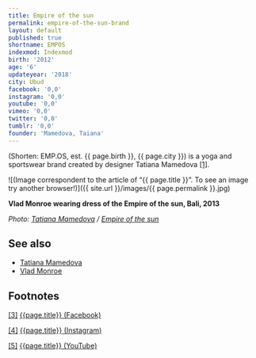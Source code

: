 ```yaml
---
title: Empire of the sun
permalink: empire-of-the-sun-brand
layout: default
published: true
shortname: EMPOS
indexmod: Indexmod
birth: '2012'
age: '6'
updateyear: '2018'
city: Ubud
facebook: '0,0'
instagram: '0,0'
youtube: '0,0'
vimeo: '0,0'
twitter: '0,0'
tumblr: '0,0'
founder: 'Mamedova, Taiana'
---
```

(Shorten: EMP.OS, est. {{ page.birth }}, {{ page.city }}) is a yoga and sportswear brand created by designer Tatiana Mamedova  <span id="a1">[\[1\]](#f1)</span>.

![(Image correspondent to the article of “{{ page.title }}”. To see an image try another browser!)]({{ site.url }}/images/{{ page.permalink }}.jpg)

**Vlad Monroe wearing dress of the Empire of the sun, Bali, 2013**

*Photo: [Tatiana Mamedova](index) / [Empire of the sun](index)*


## See also

+ [Tatiana Mamedova](index)
+ [Vlad Monroe](index)

## Footnotes

[[3]](#a3) <span id="f3"></span> [{{page.title}} (Facebook)](index)

[[4]](#a4) <span id="f4"></span> [{{page.title}} (Instagram)](index)

[[5]](#a5) <span id="f5"></span> [{{page.title}} (YouTube)](index)
